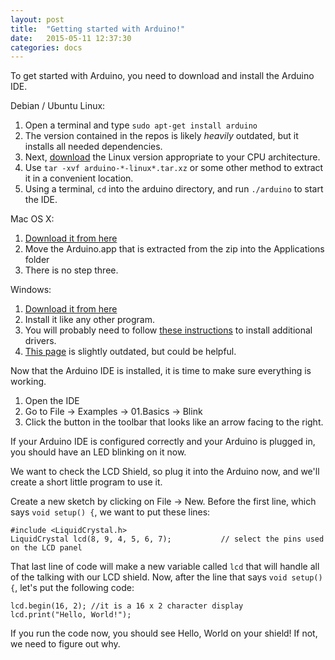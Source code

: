 ```yaml
---
layout: post
title:  "Getting started with Arduino!"
date:   2015-05-11 12:37:30
categories: docs
---
```


To get started with Arduino, you need to download and install the Arduino IDE.

Debian / Ubuntu Linux:

1. Open a terminal and type `sudo apt-get install arduino`
  1. The version contained in the repos is likely *heavily* outdated, but it installs all needed dependencies.
2. Next, [download][ArduinoIDE] the Linux version appropriate to your CPU architecture.
3. Use `tar -xvf arduino-*-linux*.tar.xz` or some other method to extract it in a convenient location.
4. Using a terminal, `cd` into the arduino directory, and run `./arduino` to start the IDE.

Mac OS X:

1. [Download it from here][ArduinoIDE]
2. Move the Arduino.app that is extracted from the zip into the Applications folder
3. There is no step three.

Windows:

1. [Download it from here][ArduinoIDE]
2. Install it like any other program.
3. You will probably need to follow [these instructions][Instructions] to install additional drivers.
  1. [This page][ScreenshotTutorial] is slightly outdated, but could be helpful.

Now that the Arduino IDE is installed, it is time to make sure everything is working.

1. Open the IDE
2. Go to File -> Examples -> 01.Basics -> Blink
3. Click the button in the toolbar that looks like an arrow facing to the right.

If your Arduino IDE is configured correctly and your Arduino is plugged in, you should have an LED blinking on it now.

We want to check the LCD Shield, so plug it into the Arduino now, and we'll create a short little program to use it.

Create a new sketch by clicking on File -> New. Before the first line, which says `void setup() {`, we want to put these lines:

    #include <LiquidCrystal.h>
    LiquidCrystal lcd(8, 9, 4, 5, 6, 7);           // select the pins used on the LCD panel

That last line of code will make a new variable called `lcd` that will handle all of the talking with our LCD shield. Now, after the line that says `void setup() {`, let's put the following code:

    lcd.begin(16, 2); //it is a 16 x 2 character display
    lcd.print("Hello, World!");

If you run the code now, you should see Hello, World on your shield! If not, we need to figure out why.

[ArduinoIDE]:         http://www.arduino.cc/en/Main/Software
[Instructions]:       http://www.arduino.cc/en/Guide/Windows#toc4
[ScreenshotTutorial]: http://www.arduino.cc/en/Guide/UnoDriversWindowsXP
